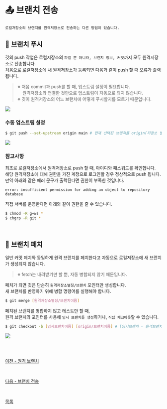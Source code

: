 # **:outbox_tray: 브랜치 전송**
```PROPERTIES
로컬저장소의 브랜치를 원격저장소로 전송하는 다른 방법이 있습니다.
```

## **:rocket: 브랜치 푸시**
깃의 push 작업은 로컬저장소의 `파일 뿐 아니라, 브랜치 정보, 커밋`까지 모두 원격저장소로 전송합니다.<br>
처음으로 로컬저장소에 새 원격저장소가 등록되면 다음과 같이 push 할 때 오류가 출력됩니다.<br>
>※ 처음 commit과 push를 할 때, 업스트림 설정이 필요합니다.<br>
>&nbsp;&nbsp;&nbsp;&nbsp;원격저장소와 연결한 것만으로 업스트림이 자동으로 되지 않습니다.<br>
>※ 깃이 원격저장소의 어느 브랜치에 어떻게 푸시할지를 모르기 때문입니다.

<kbd>
<img src="https://user-images.githubusercontent.com/45596014/194717521-8344e559-ee45-4eb6-a5a2-388b150ca01a.jpg">
</kbd>

<br>

### **수동 업스트림 설정**
```bash
$ git push --set-upstream origin main # 현재 선택된 브랜치를 origin(저장소 별칭)의 main 브랜치로 보낸다는 의미
```
<kbd>
<img src="https://user-images.githubusercontent.com/45596014/194717493-fc6ef020-79e8-4fe1-943c-f96d103f49ab.jpg">
</kbd>

<br>

### **참고사항**
최초로 로컬저장소에서 원격저장소로 push 할 때, 아이디와 패스워드를 확인합니다.<br>
해당 원격저장소에 대해 권한을 가진 계정으로 로그인할 경우 정상적으로 push 됩니다.<br>
만약 아래와 같은 에러 문구가 출력된다면 권한이 부족한 것입니다.
```
error: insufficient permission for adding an object to repository database
```
직접 서버를 운영한다면 아래와 같이 권한을 줄 수 있습니다.
```bash
$ chmod -R g+ws *
$ chgrp -R git *
```

<br>

## **:triangular_flag_on_post: 브랜치 페치**
일반 커밋 페치와 동일하게 원격 브랜치를 페치한다고 자동으로 로컬저장소에 새 브랜치가 생성되지 않습니다.
>※ fetch는 내려받기만 할 뿐, 자동 병합되지 않기 때문입니다. 

페치가 되면 깃은 단순히 `원격저장소별칭/브랜치` 포인터만 생성합니다.<br>
새 브랜치를 반영하기 위해 병합 명령어를 실행해야 합니다.
```bash
$ git merge [원격저장소별칭/브랜치이름]
```
페치된 브랜치를 병합하지 않고 테스트만 할 때,<br>
원격 브랜치의 포인터를 사용해 `임시 브랜치를 생성`하거나, `직접 체크아웃`할 수 있습니다.
```bash
$ git checkout -b [임시브랜치이름] [origin/브랜치이름] # [임시브랜치 - 원격브랜치] 트래킹
```
<kbd>
<img src="https://user-images.githubusercontent.com/45596014/194718685-22037020-f106-4c53-8349-dd825bd7b086.jpg">
</kbd>

<br><br>

[이전 - 원격 브랜치](09_remote-branch.md)

<br>

[다음 - 브랜치 전송](10_branch-push.md)

<br>

[목록](README.md)
